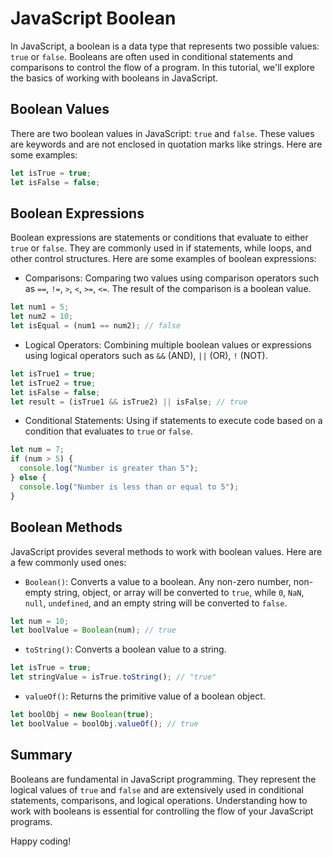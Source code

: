 # JavaScript Boolean

In JavaScript, a boolean is a data type that represents two possible values: `true` or `false`. Booleans are often used in conditional statements and comparisons to control the flow of a program. In this tutorial, we'll explore the basics of working with booleans in JavaScript.

## Boolean Values

There are two boolean values in JavaScript: `true` and `false`. These values are keywords and are not enclosed in quotation marks like strings. Here are some examples:

```javascript
let isTrue = true;
let isFalse = false;
```

## Boolean Expressions

Boolean expressions are statements or conditions that evaluate to either `true` or `false`. They are commonly used in if statements, while loops, and other control structures. Here are some examples of boolean expressions:

- Comparisons: Comparing two values using comparison operators such as `==`, `!=`, `>`, `<`, `>=`, `<=`. The result of the comparison is a boolean value.

```javascript
let num1 = 5;
let num2 = 10;
let isEqual = (num1 == num2); // false
```

- Logical Operators: Combining multiple boolean values or expressions using logical operators such as `&&` (AND), `||` (OR), `!` (NOT).

```javascript
let isTrue1 = true;
let isTrue2 = true;
let isFalse = false;
let result = (isTrue1 && isTrue2) || isFalse; // true
```

- Conditional Statements: Using if statements to execute code based on a condition that evaluates to `true` or `false`.

```javascript
let num = 7;
if (num > 5) {
  console.log("Number is greater than 5");
} else {
  console.log("Number is less than or equal to 5");
}
```

## Boolean Methods

JavaScript provides several methods to work with boolean values. Here are a few commonly used ones:

- `Boolean()`: Converts a value to a boolean. Any non-zero number, non-empty string, object, or array will be converted to `true`, while `0`, `NaN`, `null`, `undefined`, and an empty string will be converted to `false`.

```javascript
let num = 10;
let boolValue = Boolean(num); // true
```

- `toString()`: Converts a boolean value to a string.

```javascript
let isTrue = true;
let stringValue = isTrue.toString(); // "true"
```

- `valueOf()`: Returns the primitive value of a boolean object.

```javascript
let boolObj = new Boolean(true);
let boolValue = boolObj.valueOf(); // true
```

## Summary

Booleans are fundamental in JavaScript programming. They represent the logical values of `true` and `false` and are extensively used in conditional statements, comparisons, and logical operations. Understanding how to work with booleans is essential for controlling the flow of your JavaScript programs.

Happy coding!
